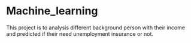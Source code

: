 # Machine_learning
This project is to analysis different background person with their income and predicted if their need unemployment insurance or
not.
